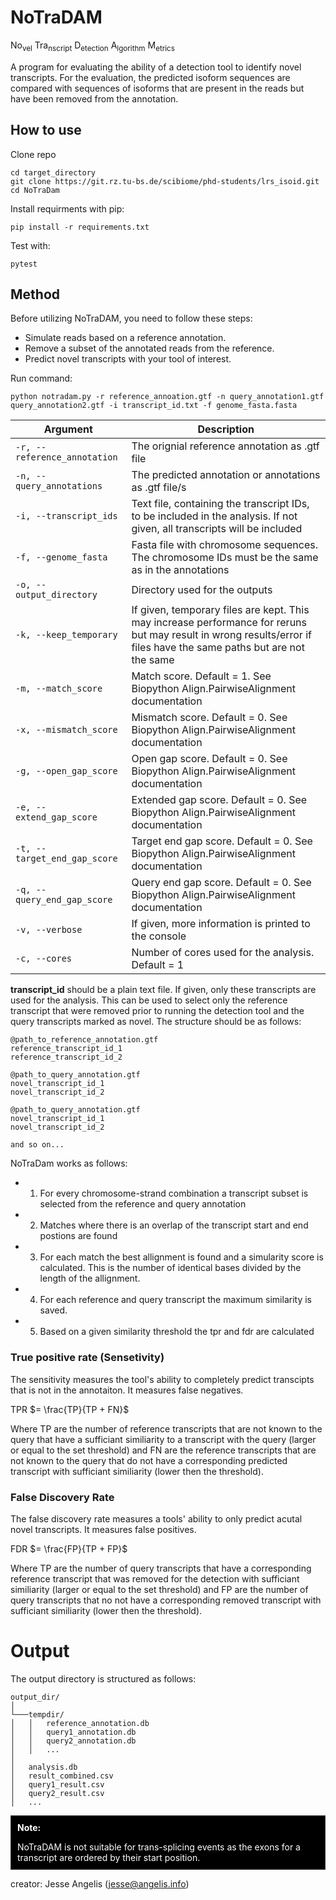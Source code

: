 # NoTraDAM
No<sub>vel</sub> Tra<sub>nscript</sub> D<sub>etection</sub> A<sub>lgorithm</sub> M<sub>etrics</sub>

A program for evaluating the ability of a detection tool to identify novel transcripts. For the evaluation, the predicted isoform sequences are compared with sequences of isoforms that are present in the reads but have been removed from the annotation.

## How to use

Clone repo

```
cd target_directory
git clone https://git.rz.tu-bs.de/scibiome/phd-students/lrs_isoid.git
cd NoTraDam
```

Install requirments
with pip:
```
pip install -r requirements.txt
``` 
Test with:
```
pytest
```

## Method

Before utilizing NoTraDAM, you need to follow these steps:
- Simulate reads based on a reference annotation. 
- Remove a subset of the annotated reads from the reference.
- Predict novel transcripts with your tool of interest.

Run command:
```
python notradam.py -r reference_annoation.gtf -n query_annotation1.gtf query_annotation2.gtf -i transcript_id.txt -f genome_fasta.fasta
```

| Argument                            | Description                                                                                                      |
| ------------------------------------| ---------------------------------------------------------------------------------------------------------------- |
| `-r, --reference_annotation`         | The orignial reference annotation as .gtf file                                                                            |
| `-n, --query_annotations`            | The predicted annotation or annotations as .gtf file/s                                                           |
| `-i, --transcript_ids`               | Text file, containing the transcript IDs, to be included in the analysis. If not given, all transcripts will be included |
| `-f, --genome_fasta`                 | Fasta file with chromosome sequences. The chromosome IDs must be the same as in the annotations               |
| `-o, --output_directory`             | Directory used for the outputs                                                                                  |
| `-k, --keep_temporary`               | If given, temporary files are kept. This may increase performance for reruns but may result in wrong results/error if files have the same paths but are not the same |
| `-m, --match_score`                  | Match score. Default = 1. See Biopython Align.PairwiseAlignment documentation                                   |
| `-x, --mismatch_score`               | Mismatch score. Default = 0. See Biopython Align.PairwiseAlignment documentation                                 |
| `-g, --open_gap_score`               | Open gap score. Default = 0. See Biopython Align.PairwiseAlignment documentation                                 |
| `-e, --extend_gap_score`             | Extended gap score. Default = 0. See Biopython Align.PairwiseAlignment documentation                              |
| `-t, --target_end_gap_score`         | Target end gap score. Default = 0. See Biopython Align.PairwiseAlignment documentation                            |
| `-q, --query_end_gap_score`          | Query end gap score. Default = 0. See Biopython Align.PairwiseAlignment documentation                              |
| `-v, --verbose`                      | If given, more information is printed to the console                                                             |
| `-c, --cores`                        | Number of cores used for the analysis. Default = 1                                                               |


**transcript_id** should be a plain text file. If given, only these transcripts are used for the analysis. This can be used to select only the reference transcript that were removed prior to running the detection tool and the query transcripts marked as novel. The structure should be as follows:

```
@path_to_reference_annotation.gtf
reference_transcript_id_1
reference_transcript_id_2 

@path_to_query_annotation.gtf
novel_transcript_id_1
novel_transcript_id_2 

@path_to_query_annotation.gtf
novel_transcript_id_1
novel_transcript_id_2

and so on...
```
NoTraDam works as follows:
- 1. For every chromosome-strand combination a transcript subset is selected from the reference and query annotation
- 2. Matches where there is an overlap of the transcript start and end postions are found
- 3. For each match the best allignment is found and a simularity score is calculated. This is the number of identical bases divided by the length of the allignment.
- 4. For each reference and query transcript the maximum similarity is saved.
- 5. Based on a given similarity threshold the tpr and fdr are calculated


### True positive rate (Sensetivity)
The sensitivity measures the tool's ability to completely predict transcipts that is not in the annotaiton. It measures false negatives.

TPR $= \frac{TP}{TP + FN}$

Where TP are the number of reference transcripts that are not known to the query that have a sufficiant similiarity to a transcript with the query (larger or equal to the set threshold) and FN are the reference transcripts that are not known to the query that do not have a corresponding predicted transcript with sufficiant similiarity (lower then the threshold).


### False Discovery Rate 
The false discovery rate measures a tools' ability to only predict acutal novel transcripts. It measures false positives.

FDR $= \frac{FP}{TP + FP}$

Where TP are the number of query transcripts that have a corresponding reference transcript that was removed for the detection with sufficiant similiarity (larger or equal to the set threshold) and FP are the number of query transcripts that no not have a corresponding removed transcript with sufficiant similiarity (lower then the threshold).

# Output

The output directory is structured as follows:

```
output_dir/
│
└───tempdir/
│   │   reference_annotation.db
│   │   query1_annotation.db
│   │   query2_annotation.db
│   │   ...
│
│   analysis.db
│   result_combined.csv
│   query1_result.csv
│   query2_result.csv
│   ...
```

<div style="background-color: #000; color: #fff; border: 1px solid #333; padding: 10px; margin-bottom: 0;">
    <strong>Note:</strong>
    <p style="margin-bottom: 0;">NoTraDAM is not suitable for trans-splicing events as the exons for a transcript are ordered by their start position.</p>
</div>


creator: Jesse Angelis (jesse@angelis.info)